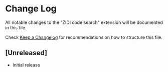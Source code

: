 # Change Log


All notable changes to the "ZIDI code search" extension will be documented in this file.

Check [Keep a Changelog](http://keepachangelog.com/) for recommendations on how to structure this file.


## [Unreleased]

- Initial release
